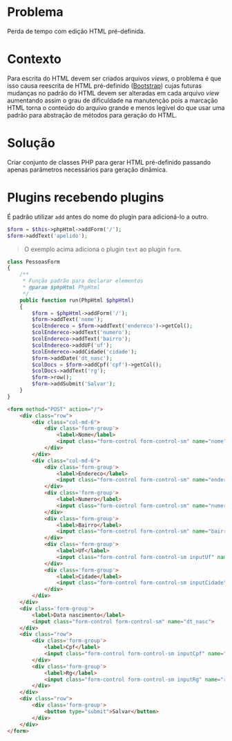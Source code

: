 # Problema
Perda de tempo com edição HTML pré-definida.

# Contexto
Para escrita do HTML devem ser criados arquivos _views_, o problema é que isso 
causa reescrita de HTML pré-definido ([Bootstrap](http://getbootstrap.com/)) 
cujas futuras mudanças no padrão do HTML devem ser alteradas em cada arquivo 
_view_ aumentando assim o grau de dificuldade na manutenção pois a marcação HTML 
torna o conteúdo do arquivo grande e menos legível do que usar uma padrão para 
abstração de métodos para geração do HTML.

# Solução
Criar conjunto de classes PHP para gerar HTML pré-definido passando apenas 
parâmetros necessários para geração dinâmica.

# Plugins recebendo plugins
É padrão utilizar `add` antes do nome do plugin para adicioná-lo a outro.
```php
$form = $this->phpHtml->addForm('/');
$form->addText('apelido');
```
> O exemplo acima adiciona o plugin `text` ao plugin `form`.

```php
class PessoasForm
{
    /**
     * Função padrão para declarar elementos
     * @param $phpHtml PhpHtml
     */
    public function run(PhpHtml $phpHtml)
    {
        $form = $phpHtml->addForm('/');
        $form->addText('nome');
        $colEndereco = $form->addText('endereco')->getCol();
        $colEndereco->addText('numero');
        $colEndereco->addText('bairro');
        $colEndereco->addUF('uf');
        $colEndereco->addCidade('cidade');
        $form->addDate('dt_nasc');
        $colDocs = $form->addCpf('cpf')->getCol();
        $colDocs->addText('rg');
        $form->row();
        $form->addSubmit('Salvar');
    }
}
```

```html
<form method="POST" action="/">
    <div class="row">
        <div class="col-md-6">
            <div class='form-group'>
                <label>Nome</label>
                <input class="form-control form-control-sm" name="nome">
            </div>
        </div>
        <div class="col-md-6">
            <div class='form-group'>
                <label>Endereco</label>
                <input class="form-control form-control-sm" name="endereco">
            </div>
            <div class='form-group'>
                <label>Numero</label>
                <input class="form-control form-control-sm" name="numero">
            </div>
            <div class='form-group'>
                <label>Bairro</label>
                <input class="form-control form-control-sm" name="bairro">
            </div>
            <div class='form-group'>
                <label>Uf</label>
                <input class="form-control form-control-sm inputUf" name="uf">
            </div>
            <div class='form-group'>
                <label>Cidade</label>
                <input class="form-control form-control-sm inputCidade" name="cidade">
            </div>
        </div>
    </div>
    <div class='form-group'>
        <label>Data nascimento</label>
        <input class="form-control form-control-sm" name="dt_nasc">
    </div>
    <div class="row">
        <div class='form-group'>
            <label>Cpf</label>
            <input class="form-control form-control-sm inputCpf" name="cpf">
        </div>
        <div class='form-group'>
            <label>Rg</label>
            <input class="form-control form-control-sm inputRg" name="rg">
        </div>
    </div>
    <div class="row">
        <div class='form-group'>
            <button type="submit">Salvar</button>
        </div>
    </div>
</form>
```